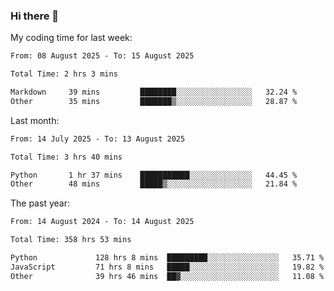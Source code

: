 ### Hi there 👋

My coding time for last week:

<!--START_SECTION:week-->

```txt
From: 08 August 2025 - To: 15 August 2025

Total Time: 2 hrs 3 mins

Markdown     39 mins         ████████░░░░░░░░░░░░░░░░░   32.24 %
Other        35 mins         ███████▒░░░░░░░░░░░░░░░░░   28.87 %
```

<!--END_SECTION:week-->

Last month:

<!--START_SECTION:month-->

```txt
From: 14 July 2025 - To: 13 August 2025

Total Time: 3 hrs 40 mins

Python       1 hr 37 mins    ███████████░░░░░░░░░░░░░░   44.45 %
Other        48 mins         █████▒░░░░░░░░░░░░░░░░░░░   21.84 %
```

<!--END_SECTION:month-->

The past year:

<!--START_SECTION:year-->

```txt
From: 14 August 2024 - To: 14 August 2025

Total Time: 358 hrs 53 mins

Python             128 hrs 8 mins  █████████░░░░░░░░░░░░░░░░   35.71 %
JavaScript         71 hrs 8 mins   █████░░░░░░░░░░░░░░░░░░░░   19.82 %
Other              39 hrs 46 mins  ██▓░░░░░░░░░░░░░░░░░░░░░░   11.08 %
```

<!--END_SECTION:year-->
